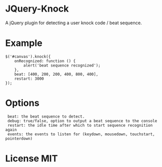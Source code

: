# JQuery-Knock
A jQuery plugin for detecting a user knock code / beat sequence.

# Example
```
$('#canvas').knock({
	onRecognized: function () {
		alert('beat sequence recognized');
	},
	beat: [400, 200, 200, 400, 800, 400],
	restart: 3000
});
```

# Options
```
 beat: the beat sequence to detect.
 debug: true/false, option to output a beat sequence to the console
 restart: the idle time after which to start sequence recognition again
 events: the events to listen for (keydown, mousedown, touchstart, pointerdown)
```
# License MIT
